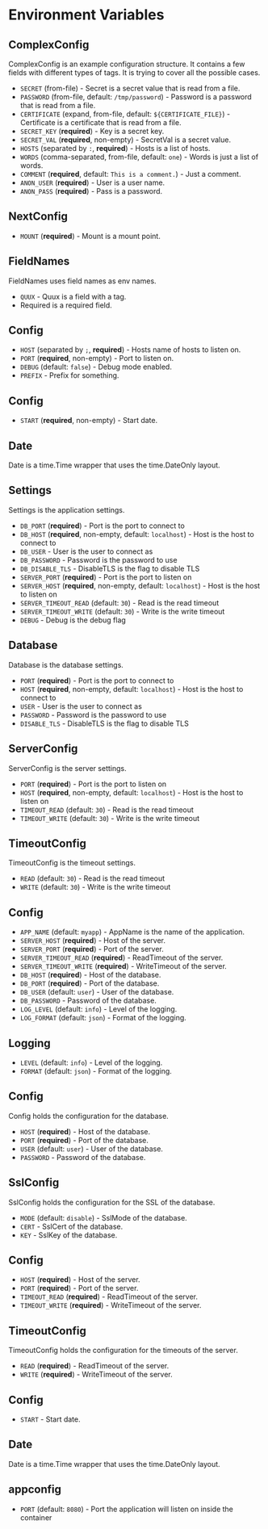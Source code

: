# Environment Variables

## ComplexConfig

ComplexConfig is an example configuration structure.
It contains a few fields with different types of tags.
It is trying to cover all the possible cases.

 - `SECRET` (from-file) - Secret is a secret value that is read from a file.
 - `PASSWORD` (from-file, default: `/tmp/password`) - Password is a password that is read from a file.
 - `CERTIFICATE` (expand, from-file, default: `${CERTIFICATE_FILE}`) - Certificate is a certificate that is read from a file.
 - `SECRET_KEY` (**required**) - Key is a secret key.
 - `SECRET_VAL` (**required**, non-empty) - SecretVal is a secret value.
 - `HOSTS` (separated by `:`, **required**) - Hosts is a list of hosts.
 - `WORDS` (comma-separated, from-file, default: `one`) - Words is just a list of words.
 - `COMMENT` (**required**, default: `This is a comment.`) - Just a comment.
 - `ANON_USER` (**required**) - User is a user name.
 - `ANON_PASS` (**required**) - Pass is a password.

## NextConfig

 - `MOUNT` (**required**) - Mount is a mount point.

## FieldNames

FieldNames uses field names as env names.

 - `QUUX` - Quux is a field with a tag.
 - Required is a required field.

## Config

 - `HOST` (separated by `;`, **required**) - Hosts name of hosts to listen on.
 - `PORT` (**required**, non-empty) - Port to listen on.
 - `DEBUG` (default: `false`) - Debug mode enabled.
 - `PREFIX` - Prefix for something.

## Config

 - `START` (**required**, non-empty) - Start date.

## Date

Date is a time.Time wrapper that uses the time.DateOnly layout.


## Settings

Settings is the application settings.

 - `DB_PORT` (**required**) - Port is the port to connect to
 - `DB_HOST` (**required**, non-empty, default: `localhost`) - Host is the host to connect to
 - `DB_USER` - User is the user to connect as
 - `DB_PASSWORD` - Password is the password to use
 - `DB_DISABLE_TLS` - DisableTLS is the flag to disable TLS
 - `SERVER_PORT` (**required**) - Port is the port to listen on
 - `SERVER_HOST` (**required**, non-empty, default: `localhost`) - Host is the host to listen on
 - `SERVER_TIMEOUT_READ` (default: `30`) - Read is the read timeout
 - `SERVER_TIMEOUT_WRITE` (default: `30`) - Write is the write timeout
 - `DEBUG` - Debug is the debug flag

## Database

Database is the database settings.

 - `PORT` (**required**) - Port is the port to connect to
 - `HOST` (**required**, non-empty, default: `localhost`) - Host is the host to connect to
 - `USER` - User is the user to connect as
 - `PASSWORD` - Password is the password to use
 - `DISABLE_TLS` - DisableTLS is the flag to disable TLS

## ServerConfig

ServerConfig is the server settings.

 - `PORT` (**required**) - Port is the port to listen on
 - `HOST` (**required**, non-empty, default: `localhost`) - Host is the host to listen on
 - `TIMEOUT_READ` (default: `30`) - Read is the read timeout
 - `TIMEOUT_WRITE` (default: `30`) - Write is the write timeout

## TimeoutConfig

TimeoutConfig is the timeout settings.

 - `READ` (default: `30`) - Read is the read timeout
 - `WRITE` (default: `30`) - Write is the write timeout

## Config

 - `APP_NAME` (default: `myapp`) - AppName is the name of the application.
 - `SERVER_HOST` (**required**) - Host of the server.
 - `SERVER_PORT` (**required**) - Port of the server.
 - `SERVER_TIMEOUT_READ` (**required**) - ReadTimeout of the server.
 - `SERVER_TIMEOUT_WRITE` (**required**) - WriteTimeout of the server.
 - `DB_HOST` (**required**) - Host of the database.
 - `DB_PORT` (**required**) - Port of the database.
 - `DB_USER` (default: `user`) - User of the database.
 - `DB_PASSWORD` - Password of the database.
 - `LOG_LEVEL` (default: `info`) - Level of the logging.
 - `LOG_FORMAT` (default: `json`) - Format of the logging.

## Logging

 - `LEVEL` (default: `info`) - Level of the logging.
 - `FORMAT` (default: `json`) - Format of the logging.

## Config

Config holds the configuration for the database.

 - `HOST` (**required**) - Host of the database.
 - `PORT` (**required**) - Port of the database.
 - `USER` (default: `user`) - User of the database.
 - `PASSWORD` - Password of the database.

## SslConfig

SslConfig holds the configuration for the SSL of the database.

 - `MODE` (default: `disable`) - SslMode of the database.
 - `CERT` - SslCert of the database.
 - `KEY` - SslKey of the database.

## Config

 - `HOST` (**required**) - Host of the server.
 - `PORT` (**required**) - Port of the server.
 - `TIMEOUT_READ` (**required**) - ReadTimeout of the server.
 - `TIMEOUT_WRITE` (**required**) - WriteTimeout of the server.

## TimeoutConfig

TimeoutConfig holds the configuration for the timeouts of the server.

 - `READ` (**required**) - ReadTimeout of the server.
 - `WRITE` (**required**) - WriteTimeout of the server.

## Config

 - `START` - Start date.

## Date

Date is a time.Time wrapper that uses the time.DateOnly layout.


## appconfig

 - `PORT` (default: `8080`) - Port the application will listen on inside the container

